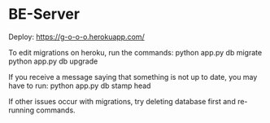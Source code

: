 # BE-Server

Deploy: <https://g-o-o-o.herokuapp.com/>

To edit migrations on heroku, run the commands:
python app.py db migrate
python app.py db upgrade

If you receive a message saying that something is not up to date, you may have to run:
python app.py db stamp head

If other issues occur with migrations, try deleting database first and re-running commands.
